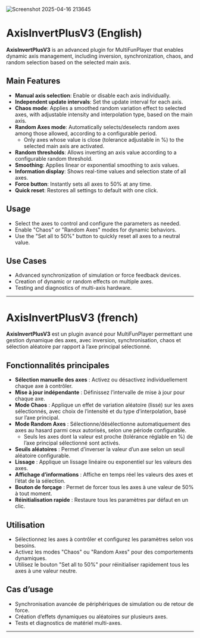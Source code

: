 
![Screenshot 2025-04-16 213645](https://github.com/user-attachments/assets/ff7da453-b46f-451d-b4f9-7d76a8d61e7d)

# AxisInvertPlusV3 (English)

**AxisInvertPlusV3** is an advanced plugin for MultiFunPlayer that enables dynamic axis management, including inversion, synchronization, chaos, and random selection based on the selected main axis.

## Main Features

- **Manual axis selection**: Enable or disable each axis individually.
- **Independent update intervals**: Set the update interval for each axis.
- **Chaos mode**: Applies a smoothed random variation effect to selected axes, with adjustable intensity and interpolation type, based on the main axis.
- **Random Axes mode**: Automatically selects/deselects random axes among those allowed, according to a configurable period.
    - Only axes whose value is close (tolerance adjustable in %) to the selected main axis are activated.
- **Random thresholds**: Allows inverting an axis value according to a configurable random threshold.
- **Smoothing**: Applies linear or exponential smoothing to axis values.
- **Information display**: Shows real-time values and selection state of all axes.
- **Force button**: Instantly sets all axes to 50% at any time.
- **Quick reset**: Restores all settings to default with one click.

## Usage

- Select the axes to control and configure the parameters as needed.
- Enable "Chaos" or "Random Axes" modes for dynamic behaviors.
- Use the "Set all to 50%" button to quickly reset all axes to a neutral value.

## Use Cases

- Advanced synchronization of simulation or force feedback devices.
- Creation of dynamic or random effects on multiple axes.
- Testing and diagnostics of multi-axis hardware.

---

# AxisInvertPlusV3 (french)

**AxisInvertPlusV3** est un plugin avancé pour MultiFunPlayer permettant une gestion dynamique des axes, avec inversion, synchronisation, chaos et sélection aléatoire par rapport à l’axe principal sélectionné.

## Fonctionnalités principales

- **Sélection manuelle des axes** : Activez ou désactivez individuellement chaque axe à contrôler.
- **Mise à jour indépendante** : Définissez l’intervalle de mise à jour pour chaque axe.
- **Mode Chaos** : Applique un effet de variation aléatoire (lissé) sur les axes sélectionnés, avec choix de l’intensité et du type d’interpolation, basé sur l’axe principal.
- **Mode Random Axes** : Sélectionne/désélectionne automatiquement des axes au hasard parmi ceux autorisés, selon une période configurable.
    - Seuls les axes dont la valeur est proche (tolérance réglable en %) de l’axe principal sélectionné sont activés.
- **Seuils aléatoires** : Permet d’inverser la valeur d’un axe selon un seuil aléatoire configurable.
- **Lissage** : Applique un lissage linéaire ou exponentiel sur les valeurs des axes.
- **Affichage d’informations** : Affiche en temps réel les valeurs des axes et l’état de la sélection.
- **Bouton de forçage** : Permet de forcer tous les axes à une valeur de 50% à tout moment.
- **Réinitialisation rapide** : Restaure tous les paramètres par défaut en un clic.

## Utilisation

- Sélectionnez les axes à contrôler et configurez les paramètres selon vos besoins.
- Activez les modes "Chaos" ou "Random Axes" pour des comportements dynamiques.
- Utilisez le bouton "Set all to 50%" pour réinitialiser rapidement tous les axes à une valeur neutre.

## Cas d’usage

- Synchronisation avancée de périphériques de simulation ou de retour de force.
- Création d’effets dynamiques ou aléatoires sur plusieurs axes.
- Tests et diagnostics de matériel multi-axes.

---
